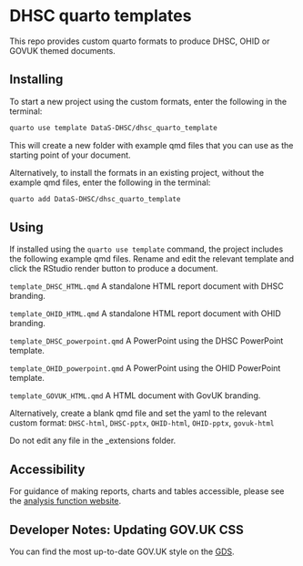 # DHSC quarto templates

This repo provides custom quarto formats to produce DHSC, OHID or GOVUK themed documents.

## Installing

To start a new project using the custom formats, enter the following in the terminal: 

``` bash
quarto use template DataS-DHSC/dhsc_quarto_template
```
This will create a new folder with example qmd files that you can use as the starting point of your document. 

Alternatively, to install the formats in an existing project, without the example qmd files, enter the following in the terminal: 

``` bash
quarto add DataS-DHSC/dhsc_quarto_template
```

## Using

If installed using the `quarto use template` command, the project includes the following example qmd files. Rename and edit the relevant template and click the RStudio render button to produce a document. 

`template_DHSC_HTML.qmd` A standalone HTML report document with DHSC branding.

`template_OHID_HTML.qmd` A standalone HTML report document with OHID branding.

`template_DHSC_powerpoint.qmd` A PowerPoint using the DHSC PowerPoint template.

`template_OHID_powerpoint.qmd` A PowerPoint using the OHID PowerPoint template.

`template_GOVUK_HTML.qmd` A HTML document with GovUK branding.

Alternatively, create a blank qmd file and set the yaml to the relevant custom format:
`DHSC-html`, `DHSC-pptx`, `OHID-html`, `OHID-pptx`, `govuk-html`

Do not edit any file in the \_extensions folder.

## Accessibility

For guidance of making reports, charts and tables accessible, please see the [analysis function website](https://analysisfunction.civilservice.gov.uk/support/communicating-analysis/).

## Developer Notes: Updating GOV.UK CSS
You can find the most up-to-date GOV.UK style on the [GDS](https://design-system.service.gov.uk/).
